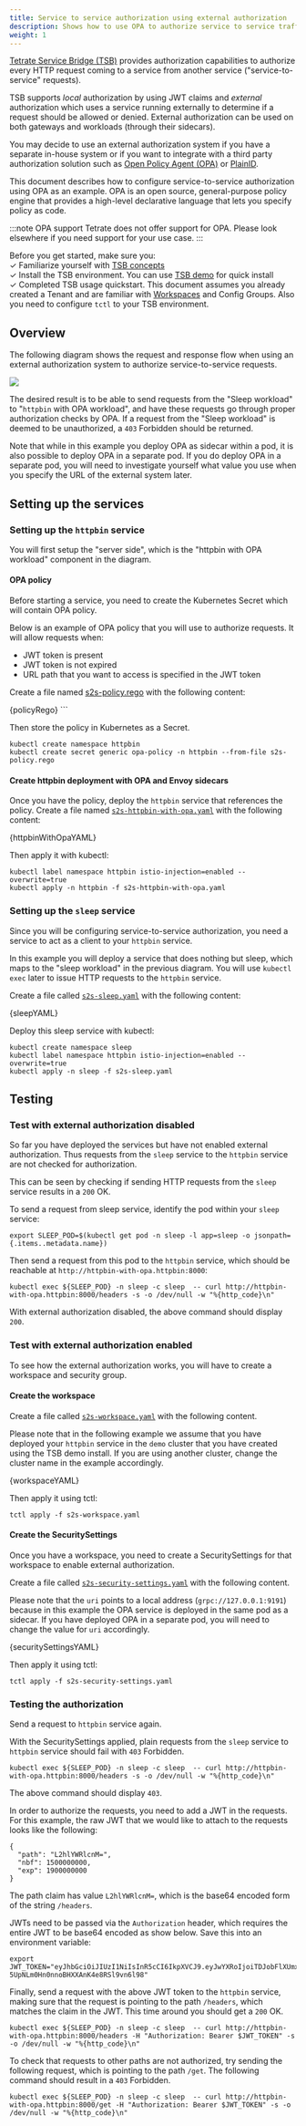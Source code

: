 ```yaml
---
title: Service to service authorization using external authorization
description: Shows how to use OPA to authorize service to service traffic
weight: 1
---
```


[Tetrate Service Bridge (TSB)](../../concepts/terminology##tetrate-service-bridge-tsb) provides authorization capabilities to authorize every HTTP request coming to a service from another service ("service-to-service" requests).

TSB supports *local* authorization by using JWT claims and *external* authorization which uses a service running externally to determine if a request should be allowed or denied. External authorization can be used on both gateways and workloads (through their sidecars).

You may decide to use an external authorization system if you have a separate in-house system or if you want to integrate with a third party authorization solution such as [Open Policy Agent (OPA)](https://www.openpolicyagent.org/) or [PlainID](https://www.plainid.com/).

This document describes how to configure service-to-service authorization using OPA as an example. OPA is an open source, general-purpose policy engine that provides a high-level declarative language that lets you specify policy as code. 

:::note OPA support
Tetrate does not offer support for OPA. Please look elsewhere if you need support for your use case. 
:::

Before you get started, make sure you: <br />
✓ Familiarize yourself with [TSB concepts](../../concepts/toc) <br />
✓ Install the TSB environment. You can use [TSB demo](../../setup/self_managed/demo-installation) for quick install <br />
✓ Completed TSB usage quickstart. This document assumes you already created a Tenant and are familiar with [Workspaces](../../concepts/terminology#workspace) and Config Groups. Also you need to configure `tctl` to your TSB environment.

## Overview

The following diagram shows the request and response flow when using an external authorization system to authorize service-to-service requests. 

![](../../assets/howto/service-to-service-authorization.png)

The desired result is to be able to send requests from the "Sleep workload" to "`httpbin` with OPA workload", and have these requests go through proper authorization checks by OPA. If a request from the "Sleep workload" is deemed to be unauthorized, a `403` Forbidden should be returned.

Note that while in this example you deploy OPA as sidecar within a pod, it is also possible to deploy OPA in a separate pod. If you do deploy OPA in a separate pod, you will need to investigate yourself what value you use when you specify the URL of the external system later.

## Setting up the services

### Setting up the `httpbin` service

You will first setup the "server side", which is the "httpbin with OPA workload" component in the diagram.

#### OPA policy

Before starting a service, you need to create the Kubernetes Secret which will contain OPA policy.

Below is an example of OPA policy that you will use to authorize requests. It will allow requests when:
* JWT token is present
* JWT token is not expired
* URL path that you want to access is specified in the JWT token

Create a file named [s2s-policy.rego](../../assets/howto/s2s-policy.rego) with the following content:

<CodeBlock>
  {policyRego}
</CodeBlock>
```

Then store the policy in Kubernetes as a Secret.

```
kubectl create namespace httpbin
kubectl create secret generic opa-policy -n httpbin --from-file s2s-policy.rego
```

#### Create httpbin deployment with OPA and Envoy sidecars

Once you have the policy, deploy the `httpbin` service that references the policy.
Create a file named [`s2s-httpbin-with-opa.yaml`](../../assets/howto/s2s-httpbin-with-opa.yaml) with the following content:

<CodeBlock className="language-yaml">
  {httpbinWithOpaYAML}
</CodeBlock>

Then apply it with kubectl:

```
kubectl label namespace httpbin istio-injection=enabled --overwrite=true
kubectl apply -n httpbin -f s2s-httpbin-with-opa.yaml
```

### Setting up the `sleep` service

Since you will be configuring service-to-service authorization, you need a service to act as a client to your `httpbin` service.

In this example you will deploy a service that does nothing but sleep, which maps to the "sleep workload" in the previous diagram. You will use `kubectl exec` later to issue HTTP requests to the `httpbin` service.

Create a file called [`s2s-sleep.yaml`](../../assets/howto/s2s-sleep.yaml) with the following content:

<CodeBlock className="language-yaml">
  {sleepYAML}
</CodeBlock>

Deploy this sleep service with kubectl:

```
kubectl create namespace sleep
kubectl label namespace httpbin istio-injection=enabled --overwrite=true
kubectl apply -n sleep -f s2s-sleep.yaml
```

## Testing

### Test with external authorization disabled

So far you have deployed the services but have not enabled external authorization. Thus requests from the `sleep` service to the `httpbin` service are not checked for authorization.

This can be seen by checking if sending HTTP requests from the `sleep` service results in a `200` OK.

To send a request from sleep service, identify the pod within your `sleep` service:

```
export SLEEP_POD=$(kubectl get pod -n sleep -l app=sleep -o jsonpath={.items..metadata.name})
```

Then send a request from this pod to the `httpbin` service, which should be reachable at `http://httpbin-with-opa.httpbin:8000`:

```
kubectl exec ${SLEEP_POD} -n sleep -c sleep  -- curl http://httpbin-with-opa.httpbin:8000/headers -s -o /dev/null -w "%{http_code}\n"
```

With external authorization disabled, the above command should display `200`.

### Test with external authorization enabled

To see how the external authorization works, you will have to create a workspace and security group.

#### Create the workspace

Create a file called [`s2s-workspace.yaml`](../../assets/howto/s2s-workspace.yaml) with the following content.

Please note that in the following example we assume that you have deployed your `httpbin` service in the `demo` cluster that you have created using the TSB demo install. If you are using another cluster, change the cluster name in the example accordingly.

<CodeBlock className="language-yaml">
  {workspaceYAML}
</CodeBlock>

Then apply it using tctl:

```
tctl apply -f s2s-workspace.yaml
```

#### Create the SecuritySettings

Once you have a workspace, you need to create a SecuritySettings for that workspace to enable external authorization.

Create a file called [`s2s-security-settings.yaml`](../../assets/howto/s2s-workspace.yaml) with the following content.

Please note that the `uri` points to a local address (`grpc://127.0.0.1:9191`) because in this example the OPA service is deployed in the same pod as a sidecar. If you have deployed OPA in a separate pod, you will need to change the value for `uri` accordingly.

<CodeBlock className="language-yaml">
  {securitySettingsYAML}
</CodeBlock>

Then apply it using tctl:

```
tctl apply -f s2s-security-settings.yaml
```

### Testing the authorization

Send a request to `httpbin` service again.

With the SecuritySettings applied, plain requests from the `sleep` service to `httpbin` service should fail with `403` Forbidden. 

```
kubectl exec ${SLEEP_POD} -n sleep -c sleep  -- curl http://httpbin-with-opa.httpbin:8000/headers -s -o /dev/null -w "%{http_code}\n"
```

The above command should display `403`.

In order to authorize the requests, you need to add a JWT in the requests. For this example, the raw JWT that we would like to attach to the requests looks like the following:

```
{
  "path": "L2hlYWRlcnM=",
  "nbf": 1500000000,
  "exp": 1900000000
}
```

The path claim has value `L2hlYWRlcnM=`, which is the base64 encoded form of the string `/headers`.

JWTs need to be passed via the `Authorization` header, which requires the entire JWT to be base64 encoded as show below. Save this into an environment variable:

```
export JWT_TOKEN="eyJhbGciOiJIUzI1NiIsInR5cCI6IkpXVCJ9.eyJwYXRoIjoiTDJobFlXUmxjbk09IiwibmJmIjoxNTAwMDAwMDAwLCJleHAiOjE5MDAwMDAwMDB9.9yl8LcZdq-5UpNLm0Hn0nnoBHXXAnK4e8RSl9vn6l98"
```

Finally, send a request with the above JWT token to the `httpbin` service, making sure that the request is pointing to the path `/headers`, which matches the claim in the JWT. This time around you should get a `200` OK.

```
kubectl exec ${SLEEP_POD} -n sleep -c sleep  -- curl http://httpbin-with-opa.httpbin:8000/headers -H "Authorization: Bearer $JWT_TOKEN" -s -o /dev/null -w "%{http_code}\n"
```

To check that requests to other paths are not authorized, try sending the following request, which is pointing to the path `/get`. The following command should result in a `403` Forbidden.

```
kubectl exec ${SLEEP_POD} -n sleep -c sleep  -- curl http://httpbin-with-opa.httpbin:8000/get -H "Authorization: Bearer $JWT_TOKEN" -s -o /dev/null -w "%{http_code}\n"
```
